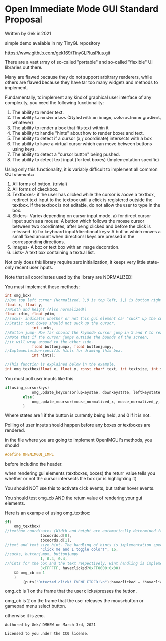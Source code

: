 # Open Immediate Mode GUI Standard Proposal

Written by Gek in 2021

simple demo available in my TinyGL repository

https://www.github.com/gek169/TinyGLPlusPlus.git

There are a vast array of so-called "portable" and so-called "flexible" UI libraries out there.

Many are flawed because they do not support arbitrary renderers, while
others are flawed because they have far too many widgets and methods to implement.

Fundamentally, to implement any kind of graphical user interface of any complexity,
you need the following functionality:
1) The ability to render text.
2) The ability to render a box (Styled with an image, color scheme gradient, whatever)
3) The ability to render a box that fits text within it
4) The ability to handle "hints" about how to render boxes and text.
5) The ability to detect if a cursor (x,y coordinate) intersects with a box
6) The ability to have a virtual cursor which can move between buttons using keys.
7) The ability to detect a "cursor button" being pushed.
8) The ability to detect text input (for text boxes) (Implementation specific)

Using only this functionality, it is variably difficult to implement all common GUI elements:
1) All forms of button. (trivial)
2) All forms of checkbox.
3) Textboxes- if the user has clicked while the cursor is above a textbox, redirect text input 
	to the textbox until a click is registered outside the textbox.
	If the textbox is not editable, do not allow the user to type in the box.
4) Sliders- Varies depending on cursor input mode.
	a) for direct cursor input such as a mouse:
		A button which follows the mouse cursor between two coordinates,
		after being clicked and before the click is released.
	b) for keyboard input/directional keys:
		A button which moves a small fixed amount when directional keys are pressed in the corresponding directions.
5) Images- A box or text box with an image decoration.
6) Lists- A text box containing a textual list.

Not only does this library require zero initialization, it keeps very little state- only recent user inputs.

Note that all coordinates used by the library are NORMALIZED!

You must implement these methods:
```c
int omg_box(
//Box top left corner (Normalized, 0,0 is top left, 1,1 is bottom right)
float x, float y, 
//Width and height (Also normalized!)
float xdim, float ydim, 
//sucks- indicates whether or not this gui element can "suck" up the cursor in button-controlled modes.
//Static text boxes should not suck up the cursor.
			int sucks, 
//Button jump- How far should the keymode cursor jump in X and Y to reach neighboring buttons?
//Note that if the cursor jumps outside the bounds of the screen,
//it will wrap around to the other side.
			float buttonjumpx, float buttonjumpy, 
//Implementation-specific hints for drawing this box.
			int hints);

//This function is explained below in the example.
int omg_textbox(float x, float y, const char* text, int textsize, int sucks, float buttonjumpx, float buttonjumpy, int hints, int hintstext);
```

You must poll user inputs like this

```c
if(using_cursorkeys)
			omg_update_keycursor(upkeystae, downkeystate, leftkeystate, rightkeystate, Abuttonkeystatae);
		else{
			omg_update_mcursor(mouse_normalized_x, mouse_normalized_y, touchstate);
		}
```
Where states are 1 if the button is currently being held, and 0 if it is not.

Polling of user inputs should happen before any boxes or textboxes are rendered.

in the file where you are going to implement OpenIMGUI's methods, you should 

```c
#define OPENIMGUI_IMPL
```

before including the header.


when rendering gui elements (textboxes, boxes) the return value tells you whether or not the cursor intersects the box (or is highlighting it)

You should NOT use this to activate click events, but rather hover events. 

You should test omg_cb AND the return value of rendering your gui elements.

Here is an example of using omg_textbox:

```c
if(
	omg_textbox(
//textbox coordinates (Width and height are automatically determined from text.)
				tbcoords.d[0], 
				tbcoords.d[1], 
//text and text size hint. The handling of hints is implementation specific
				"Click me and I toggle color!", 16, 
//sucks, buttonjumpx, buttonjumpy
				1, 0.4, 0.4, 
//hints for the box and the text respectively. Hint handling is implementation specific.
				0xFFFFFF, haveclicked?0xFF0000:0x00) 
	&& omg_cb == 1
	)
		{puts("Detected click! EVENT FIRED!\n");haveclicked = !haveclicked; }
```

omg_cb is 1 on the frame that the user clicks/presses the button.

omg_cb is 2 on the frame that the user releases the mousebutton or gamepad menu select button.

otherwise it is zero.

```
Authored by Gek/ DMHSW on March 3rd, 2021

Licensed to you under the CC0 license.
```
